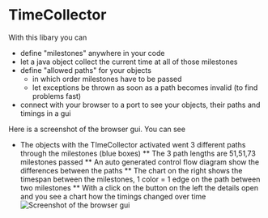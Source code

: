 # TimeCollector
With this libary you can 
* define "milestones" anywhere in your code
* let a java object collect the current time at all of those milestones
* define "allowed paths" for your objects
  * in which order milestones have to be passed
  * let exceptions be thrown as soon as a path becomes invalid (to find problems fast)
* connect with your browser to a port to see your objects, their paths and timings in a gui

Here is a screenshot of the browser gui. You can see
* The objects with the TImeCollector activated went 3 different paths through the milestones (blue boxes)
  ** The 3 path lengths are 51,51,73 milestones passed
  ** An auto generated control flow diagram show the differences between the paths
  ** The chart on the right shows the timespan between the milestones, 1 color = 1 edge on the path between two milestones
  ** With a click on the button on the left the details open and you see a chart how the timings changed over time
![Screenshot of the browser gui](https://www.andymel.eu/res/ss_timecollector.png)
